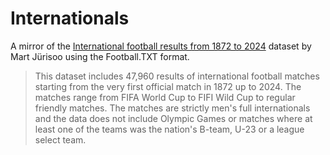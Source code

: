 # Internationals

A mirror of the [International football results from 1872 to 2024](https://github.com/martj42/international_results)
dataset by Mart Jürisoo
using the Football.TXT format.

> This dataset includes 47,960 results of international football matches starting from the very first official match in 1872 up to 2024. 
> The matches range from FIFA World Cup to FIFI Wild Cup to regular friendly matches. 
> The matches are strictly men's full internationals and the data does not include Olympic Games or matches where at least one of the teams was the nation's B-team, U-23 or a league select team.



<!--
Tip - You can use the [`fbtxt2json` command-line tool](https://github.com/sportdb/footty/tree/master/fbtxt2json) to convert any file in the Football.TXT format to JSON. 

Let's try to convert the English Premier League 2024/25
in the Football.TXT format (see [`england/2024-25/1-premierleague.txt`](https://github.com/openfootball/england/blob/master/2024-25/1-premierleague.txt)) to JSON:

```
$ fbtxt2json england/2024-25/1-premierleague.txt -o en.1.json
```

-->



